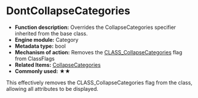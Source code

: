 # DontCollapseCategories

- **Function description:** Overrides the CollapseCategories specifier inherited from the base class.
- **Engine module:** Category
- **Metadata type:** bool
- **Mechanism of action:** Removes the [CLASS_CollapseCategories](../../../Flags/EClassFlags/CLASS_CollapseCategories.md) flag from ClassFlags
- **Related Items:** [CollapseCategories](CollapseCategories/CollapseCategories.md)
- **Commonly used:** ★★

This effectively removes the CLASS_CollapseCategories flag from the class, allowing all attributes to be displayed.
